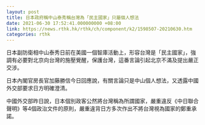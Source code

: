 ```yaml
---
layout: post
title: 日本政府稱中山泰秀稱台灣為「民主國家」只屬個人想法
date: 2021-06-30 17:52:41.000000000 +08:00
link: https://news.rthk.hk/rthk/ch/component/k2/1598507-20210630.htm
categories: rthk
---
```


日本副防衛相中山泰秀日前在美國一個智庫活動上，形容台灣是「民主國家」，強調有必要對北京向台灣的施壓覺醒，保護台灣，這番言論引起北京不滿及提出嚴正交涉。

日本內閣官房長官加藤勝信今日回應說，有關言論只是中山個人想法，又透露中國外交部要求日方明確澄清。

中國外交部昨日說，日本個別政客公然將台灣稱為所謂國家，嚴重違反《中日聯合聲明》等4個政治文件的原則，嚴重違背日方多次作出不將台灣視為國家的鄭重承諾。
